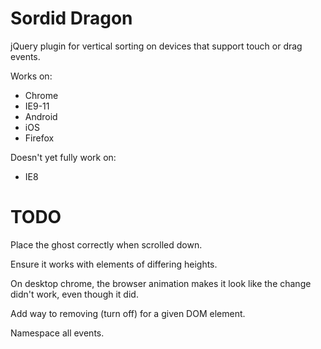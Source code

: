 Sordid Dragon
=============

jQuery plugin for vertical sorting on devices that support touch or drag events.

Works on:
* Chrome
* IE9-11
* Android
* iOS
* Firefox

Doesn't yet fully work on:
* IE8


TODO
====

Place the ghost correctly when scrolled down.

Ensure it works with elements of differing heights.

On desktop chrome, the browser animation makes it look like the change didn't work, even though it did.

Add way to removing (turn off) for a given DOM element.

Namespace all events.
